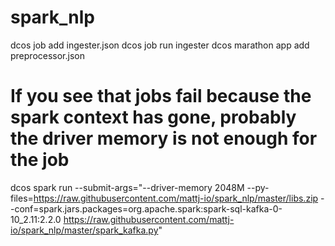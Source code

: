 # spark_nlp
dcos job add ingester.json 
dcos job run ingester
dcos marathon app add preprocessor.json
# If you see that jobs fail because the spark context has gone, probably the driver memory is not enough for the job
dcos spark run --submit-args="--driver-memory 2048M --py-files=https://raw.githubusercontent.com/mattj-io/spark_nlp/master/libs.zip --conf=spark.jars.packages=org.apache.spark:spark-sql-kafka-0-10_2.11:2.2.0 https://raw.githubusercontent.com/mattj-io/spark_nlp/master/spark_kafka.py" 
